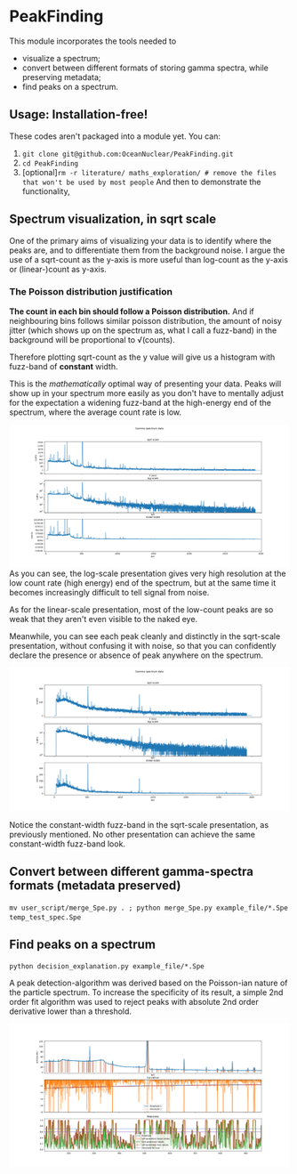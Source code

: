 # PeakFinding
This module incorporates the tools needed to
- visualize a spectrum;
- convert between different formats of storing gamma spectra, while preserving metadata;
- find peaks on a spectrum.

## Usage: Installation-free!
These codes aren't packaged into a module yet. You can:
1. `git clone git@github.com:OceanNuclear/PeakFinding.git`
2. `cd PeakFinding`
3. \[optional\]`rm -r literature/ maths_exploration/ # remove the files that won't be used by most people`
And then to demonstrate the functionality,

## Spectrum visualization, in sqrt scale
One of the primary aims of visualizing your data is to identify where the peaks are, and to differentiate them from the background noise.
I argue the use of a sqrt-count as the y-axis is more useful than log-count as the y-axis or (linear-)count as y-axis.

### The Poisson distribution justification
**The count in each bin should follow a Poisson distribution.** And if neighbouring bins follows similar poisson distribution, the amount of noisy jitter (which shows up on the spectrum as, what I call a fuzz-band) in the background will be proportional to √(counts).

Therefore plotting sqrt-count as the y value will give us a histogram with fuzz-band of **constant** width.

This is the *mathematically* optimal way of presenting your data. Peaks will show up in your spectrum more easily as you don't have to mentally adjust for the expectation a widening fuzz-band at the high-energy end of the spectrum, where the average count rate is low.

![Sample spectrum 1 with 3 rows, in sqrt-count, log-count and linear-count scale.](media/Ge_sample_scale_comparison.png "A sample of Germanium activated by neutrons")
As you can see, the log-scale presentation gives very high resolution at the low count rate (high energy) end of the spectrum, but at the same time it becomes increasingly difficult to tell signal from noise.

As for the linear-scale presentation, most of the low-count peaks are so weak that they aren't even visible to the naked eye.

Meanwhile, you can see each peak cleanly and distinctly in the sqrt-scale presentation, without confusing it with noise, so that you can confidently declare the presence or absence of peak anywhere on the spectrum.

![Sample spectrum 2 with 3 rows, in sqrt-count, log-count and linear-count scale.](media/Background_sample_scale_comparison.png "A background spectrum measured near the ChipIr neutron generator.")

Notice the constant-width fuzz-band in the sqrt-scale presentation, as previously mentioned. No other presentation can achieve the same constant-width fuzz-band look.

## Convert between different gamma-spectra formats (metadata preserved)
`mv user_script/merge_Spe.py . ; python merge_Spe.py example_file/*.Spe temp_test_spec.Spe`

## Find peaks on a spectrum
`python decision_explanation.py example_file/*.Spe`

A peak detection-algorithm was derived based on the Poisson-ian nature of the particle spectrum. To increase the specificity of its result, a simple 2nd order fit algorithm was used to reject peaks with absolute 2nd order derivative lower than a threshold.

![Peak detection explanation figure](media/decision_explanation.png "An output of decision_explanation.py")
